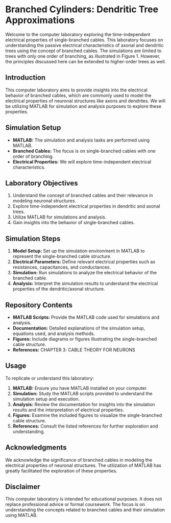 # Branched Cylinders: Dendritic Tree Approximations

Welcome to the computer laboratory exploring the time-independent electrical properties of single-branched cables. This laboratory focuses on understanding the passive electrical characteristics of axonal and dendritic trees using the concept of branched cables. The simulations are limited to trees with only one order of branching, as illustrated in Figure 1. However, the principles discussed here can be extended to higher-order trees as well.

## Introduction

This computer laboratory aims to provide insights into the electrical behavior of branched cables, which are commonly used to model the electrical properties of neuronal structures like axons and dendrites. We will be utilizing MATLAB for simulation and analysis purposes to explore these properties.


## Simulation Setup

- **MATLAB:** The simulation and analysis tasks are performed using MATLAB.
- **Branched Cables:** The focus is on single-branched cables with one order of branching.
- **Electrical Properties:** We will explore time-independent electrical characteristics.

## Laboratory Objectives

1. Understand the concept of branched cables and their relevance in modeling neuronal structures.
2. Explore time-independent electrical properties in dendritic and axonal trees.
3. Utilize MATLAB for simulations and analysis.
4. Gain insights into the behavior of single-branched cables.

## Simulation Steps

1. **Model Setup:** Set up the simulation environment in MATLAB to represent the single-branched cable structure.
2. **Electrical Parameters:** Define relevant electrical properties such as resistances, capacitances, and conductances.
3. **Simulation:** Run simulations to analyze the electrical behavior of the branched cable.
4. **Analysis:** Interpret the simulation results to understand the electrical properties of the dendritic/axonal structure.

## Repository Contents

- **MATLAB Scripts:** Provide the MATLAB code used for simulations and analysis.
- **Documentation:** Detailed explanations of the simulation setup, equations used, and analysis methods.
- **Figures:** Include diagrams or figures illustrating the single-branched cable structure.
- **References:** CHAPTER 3: CABLE THEORY FOR NEURONS

## Usage

To replicate or understand this laboratory:

1. **MATLAB:** Ensure you have MATLAB installed on your computer.
2. **Simulation:** Study the MATLAB scripts provided to understand the simulation setup and execution.
3. **Analysis:** Review the documentation for insights into the simulation results and the interpretation of electrical properties.
4. **Figures:** Examine the included figures to visualize the single-branched cable structure.
5. **References:** Consult the listed references for further exploration and understanding.

## Acknowledgments

We acknowledge the significance of branched cables in modeling the electrical properties of neuronal structures. The utilization of MATLAB has greatly facilitated the exploration of these properties.

## Disclaimer

This computer laboratory is intended for educational purposes. It does not replace professional advice or formal coursework. The focus is on understanding the concepts related to branched cables and their simulation using MATLAB.
